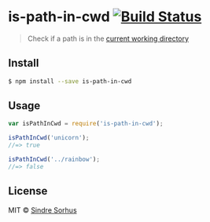 # is-path-in-cwd [![Build Status](https://travis-ci.org/sindresorhus/is-path-in-cwd.svg?branch=master)](https://travis-ci.org/sindresorhus/is-path-in-cwd)

> Check if a path is in the [current working directory](//en.wikipedia.org/wiki/Working_directory)


## Install

```sh
$ npm install --save is-path-in-cwd
```


## Usage

```js
var isPathInCwd = require('is-path-in-cwd');

isPathInCwd('unicorn');
//=> true

isPathInCwd('../rainbow');
//=> false
```


## License

MIT © [Sindre Sorhus](//sindresorhus.com)
